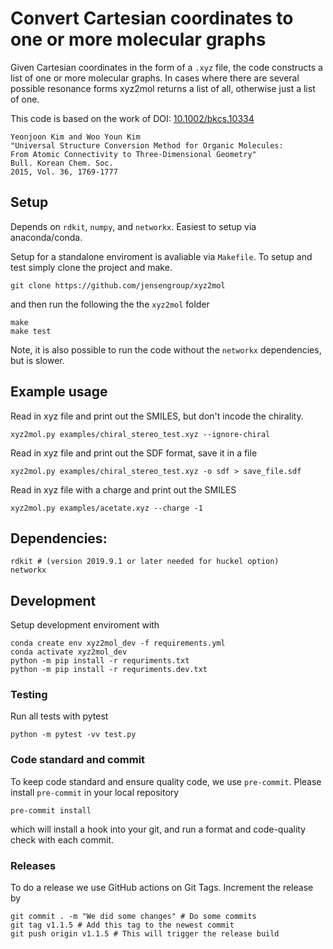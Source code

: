 # Convert Cartesian coordinates to one or more molecular graphs

Given Cartesian coordinates in the form of a `.xyz` file, the code constructs a list of one or more molecular graphs. In cases where there are several possible resonance forms xyz2mol returns a list of all, otherwise just a list of one.

This code is based on the work of
DOI: [10.1002/bkcs.10334](http://dx.doi.org/10.1002/bkcs.10334)

    Yeonjoon Kim and Woo Youn Kim
    "Universal Structure Conversion Method for Organic Molecules:
    From Atomic Connectivity to Three-Dimensional Geometry"
    Bull. Korean Chem. Soc.
    2015, Vol. 36, 1769-1777

## Setup

Depends on `rdkit`, `numpy`, and `networkx`. Easiest to setup via anaconda/conda.

Setup for a standalone enviroment is avaliable via `Makefile`. To setup and test simply clone the project and make.

    git clone https://github.com/jensengroup/xyz2mol

and then run the following the the `xyz2mol` folder

    make
    make test

Note, it is also possible to run the code without the `networkx` dependencies, but is slower.


## Example usage

Read in xyz file and print out the SMILES, but don't incode the chirality.

    xyz2mol.py examples/chiral_stereo_test.xyz --ignore-chiral

Read in xyz file and print out the SDF format, save it in a file

    xyz2mol.py examples/chiral_stereo_test.xyz -o sdf > save_file.sdf

Read in xyz file with a charge and print out the SMILES

    xyz2mol.py examples/acetate.xyz --charge -1

## Dependencies:

    rdkit # (version 2019.9.1 or later needed for huckel option)
    networkx

## Development

Setup development enviroment with

    conda create env xyz2mol_dev -f requirements.yml
    conda activate xyz2mol_dev
    python -m pip install -r requriments.txt
    python -m pip install -r requriments.dev.txt

### Testing

Run all tests with pytest

    python -m pytest -vv test.py


### Code standard and commit

To keep code standard and ensure quality code, we use `pre-commit`.
Please install `pre-commit` in your local repository

    pre-commit install

which will install a hook into your git, and run a format and code-quality check with each commit.

### Releases

To do a release we use GitHub actions on Git Tags.
Increment the release by

    git commit . -m "We did some changes" # Do some commits
    git tag v1.1.5 # Add this tag to the newest commit
    git push origin v1.1.5 # This will trigger the release build
